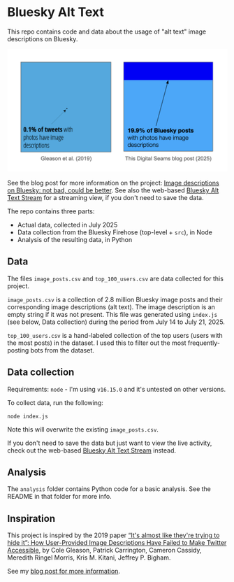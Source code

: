 # Bluesky Alt Text

This repo contains code and data about the usage of "alt text" image descriptions on Bluesky.

![19.9% of Bluesky image posts have image descriptions (Digital Seams blog post, 2025). Only 0.1% of Twitter image posts had image descriptions (Gleason et al., 2019) ](./bluesky-twitter-comparison.png)

See the blog post for more information on the project:
[Image descriptions on Bluesky: not bad, could be better](https://digitalseams.com/blog/image-descriptions-on-bluesky?ref=github.com/bobbiec/bluesky-alt-text).
See also the web-based [Bluesky Alt Text Stream](https://bobbiec.github.io/bluesky-alt-text.html) for a streaming view, if you don't need to save the data.

The repo contains three parts:

- Actual data, collected in July 2025
- Data collection from the Bluesky Firehose (top-level + `src`), in Node
- Analysis of the resulting data, in Python

## Data

The files `image_posts.csv` and `top_100_users.csv` are data collected for this project.

`image_posts.csv` is a collection of 2.8 million Bluesky image posts and their corresponding image descriptions (alt text).
The image description is an empty string if it was not present.
This file was generated using `index.js` (see below, Data collection)
during the period from July 14 to July 21, 2025.

`top_100_users.csv` is a hand-labeled collection of the top users (users with the most posts) in the dataset.
I used this to filter out the most frequently-posting bots from the dataset.

## Data collection

Requirements: `node` - I'm using `v16.15.0` and it's untested on other versions.

To collect data, run the following:

```
node index.js
```

Note this will overwrite the existing `image_posts.csv`.

If you don't need to save the data but just want to view the live activity,
check out the web-based [Bluesky Alt Text Stream](https://bobbiec.github.io/bluesky-alt-text.html) instead.

## Analysis

The `analysis` folder contains Python code for a basic analysis.
See the README in that folder for more info.

## Inspiration

This project is inspired by the 2019 paper [“It's almost like they're trying to hide it”: How User-Provided Image Descriptions Have Failed to Make Twitter Accessible](https://dl.acm.org/doi/10.1145/3308558.3313605),
by Cole Gleason, Patrick Carrington, Cameron Cassidy, Meredith Ringel Morris, Kris M. Kitani, Jeffrey P. Bigham.

See my [blog post for more information](https://digitalseams.com/blog/image-descriptions-on-bluesky?ref=github.com/bobbiec/bluesky-alt-text).
